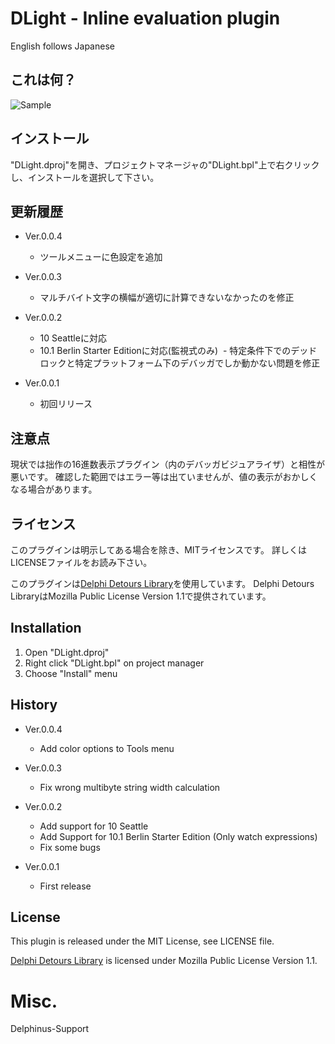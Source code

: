 # DLight - Inline evaluation plugin

English follows Japanese

## これは何？

![Sample](http://i.imgur.com/WhYTpAH.gif)

## インストール

"DLight.dproj"を開き、プロジェクトマネージャの"DLight.bpl"上で右クリックし、インストールを選択して下さい。

## 更新履歴

- Ver.0.0.4
  - ツールメニューに色設定を追加

- Ver.0.0.3
  - マルチバイト文字の横幅が適切に計算できないなかったのを修正

- Ver.0.0.2
  - 10 Seattleに対応
  - 10.1 Berlin Starter Editionに対応(監視式のみ)
  - 特定条件下でのデッドロックと特定プラットフォーム下のデバッガでしか動かない問題を修正

- Ver.0.0.1
  - 初回リリース

## 注意点

現状では拙作の16進数表示プラグイン（内のデバッガビジュアライザ）と相性が悪いです。
確認した範囲ではエラー等は出ていませんが、値の表示がおかしくなる場合があります。

## ライセンス

このプラグインは明示してある場合を除き、MITライセンスです。
詳しくはLICENSEファイルをお読み下さい。

このプラグインは[Delphi Detours Library](https://github.com/MahdiSafsafi/delphi-detours-library)を使用しています。
Delphi Detours LibraryはMozilla Public License Version 1.1で提供されています。

## Installation

1. Open "DLight.dproj"
2. Right click "DLight.bpl" on project manager
3. Choose "Install" menu

## History

- Ver.0.0.4
  - Add color options to Tools menu

- Ver.0.0.3
  - Fix wrong multibyte string width calculation

- Ver.0.0.2
  - Add support for 10 Seattle
  - Add Support for 10.1 Berlin Starter Edition (Only watch expressions)
  - Fix some bugs

- Ver.0.0.1
  - First release

## License

This plugin is released under the MIT License, see LICENSE file.

[Delphi Detours Library](https://github.com/MahdiSafsafi/delphi-detours-library) is licensed under Mozilla Public License Version 1.1.

# Misc.
Delphinus-Support
